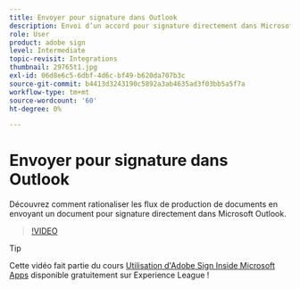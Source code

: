 ```yaml
---
title: Envoyer pour signature dans Outlook
description: Envoi d’un accord pour signature directement dans Microsoft Outlook
role: User
product: adobe sign
level: Intermediate
topic-revisit: Integrations
thumbnail: 29765t1.jpg
exl-id: 06d8e6c5-6dbf-4d6c-bf49-b620da707b3c
source-git-commit: b4413d3243190c5892a3ab4635ad3f03bb5a5f7a
workflow-type: tm+mt
source-wordcount: '60'
ht-degree: 0%

---
```


# Envoyer pour signature dans Outlook

Découvrez comment rationaliser les flux de production de documents en envoyant un document pour signature directement dans Microsoft Outlook.

>[!VIDEO](https://video.tv.adobe.com/v/29765t1?hidetitle=true)

>[!TIP]
>
>Cette vidéo fait partie du cours [Utilisation d&#39;Adobe Sign Inside Microsoft Apps](https://experienceleague.adobe.com/?recommended=Sign-U-1-2020.2) disponible gratuitement sur Experience League !
